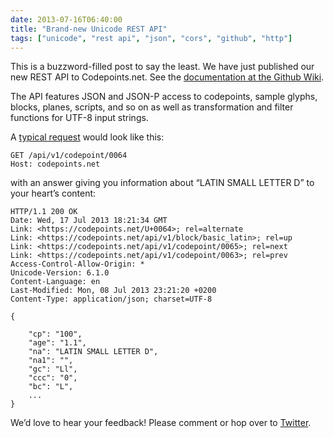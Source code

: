 ```yaml
---
date: 2013-07-16T06:40:00
title: "Brand-new Unicode REST API"
tags: ["unicode", "rest api", "json", "cors", "github", "http"]
---
```


This is a buzzword-filled post to say the least. We have just published our
new REST API to Codepoints.net. See the [documentation at the Github
Wiki](https://github.com/Boldewyn/Codepoints.net/wiki/API).

The API features JSON and JSON-P access to codepoints, sample glyphs,
blocks, planes, scripts, and so on as well as transformation and filter
functions for UTF-8 input strings.

A [typical request](https://codepoints.net/api/v1/codepoint/0064) would look
like this:

    GET /api/v1/codepoint/0064
    Host: codepoints.net

with an answer giving you information about “LATIN SMALL LETTER D” to your
heart’s content:

    HTTP/1.1 200 OK
    Date: Wed, 17 Jul 2013 18:21:34 GMT
    Link: <https://codepoints.net/U+0064>; rel=alternate
    Link: <https://codepoints.net/api/v1/block/basic_latin>; rel=up
    Link: <https://codepoints.net/api/v1/codepoint/0065>; rel=next
    Link: <https://codepoints.net/api/v1/codepoint/0063>; rel=prev
    Access-Control-Allow-Origin: *
    Unicode-Version: 6.1.0
    Content-Language: en
    Last-Modified: Mon, 08 Jul 2013 23:21:20 +0200
    Content-Type: application/json; charset=UTF-8

    {

        "cp": "100",
        "age": "1.1",
        "na": "LATIN SMALL LETTER D",
        "na1": "",
        "gc": "Ll",
        "ccc": "0",
        "bc": "L",
        ...
    }

We’d love to hear your feedback! Please comment or hop over to
[Twitter](https://twitter.com/CodepointsNet).
